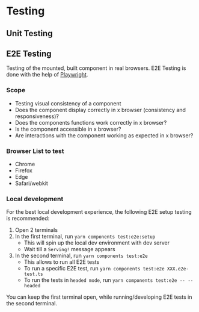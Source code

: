 # Testing

## Unit Testing

## E2E Testing

Testing of the mounted, built component in real browsers.
E2E Testing is done with the help of [Playwright](https://playwright.dev/).

### Scope

* Testing visual consistency of a component
* Does the component display correctly in x browser (consistency and responsiveness)?
* Does the components functions work correctly in x browser?
* Is the component accessible in x browser?
* Are interactions with the component working as expected in x browser?

### Browser List to test

* Chrome
* Firefox
* Edge
* Safari/webkit

### Local development

For the best local development experience, the following E2E setup testing is recommended:

1. Open 2 terminals
2. In the first terminal, run `yarn components test:e2e:setup`
    * This will spin up the local dev environment with dev server
    * Wait till a `Serving!` message appears
3. In the second terminal, run `yarn components test:e2e`
    * This allows to run all E2E tests
    * To run a specific E2E test, run `yarn components test:e2e XXX.e2e-test.ts`
    * To run the tests in `headed mode`, run `yarn components test:e2e -- --headed`

You can keep the first terminal open, while running/developing E2E tests in the second terminal.

